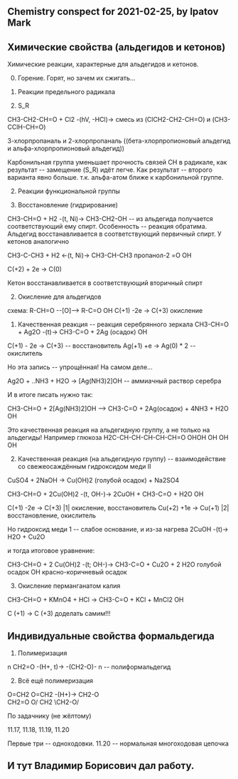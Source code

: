 ## Chemistry conspect for 2021-02-25, by Ipatov Mark

## Химические свойства (альдегидов и кетонов)

Химические реакции, характерные для альдегидов и кетонов.

0. Горение. 
Горят, но зачем их сжигать...

1. Реакции предельного радикала

1. S_R 

CH3-CH2-CH=O + Cl2 -(hV, -HCl)-> смесь из (ClCH2-CH2-CH=O) и (CH3-CClH-CH=O)

3-хлорпропаналь и 2-хлорпропаналь ((бета-хлорпропионовый альдегид и альфа-хлорпропионовый альдегид))

Карбонильная группа уменьшает прочность связей CH в радикале, как результат -- замещение (S_R) идёт легче. Как результат -- второго варианта явно больше. т.к. альфа-атом ближе к карбонильной группе. 

2. Реакции функциональной группы

1. Восстановление (гидрирование)

CH3-CH=O + H2 -(t, Ni)-> CH3-CH2-OH  -- из альдегида получается соответствующий ему спирт. Особенность -- реакция обратима.
Альдегид восстанавливается в соответствующий первичный спирт. 
У кетонов аналогично

CH3-C-CH3 + H2 <-(t, Ni)-> CH3-CH-CH3 пропанол-2
    =O	   		       OH

C(+2) + 2e -> C(0)

Кетон восстанавливается в соответствующий вторичный спирт

2. Окисление для альдегидов

схема: R-CH=O --[O]--> R-C=O
                         OH
С(+1) -2e -> C(+3) окисление

1. Качественная реакция -- реакция серебрянного зеркала
CH3-CH=O + Ag2O -(t)-> CH3-C=O + 2Ag (осадок)
			   OH

C(+1) - 2e -> C(+3)    -- восстановитель
Ag(+1) +e -> Ag(0) * 2 -- окислитель

Но эта запись -- упрощённая! На самом деле...

Ag2O + ..NH3 + H2O -> [Ag(NH3)2]OH -- аммиачный раствор серебра

И в итоге писать нужно так:

CH3-CH=O + 2[Ag(NH3)2]OH --> CH3-C=O + 2Ag(осадок) + 4NH3 + H2O 
	 			 OH

Это качественная реакция на альдегидную группу, а не только на альдегиды!
Например глюкоза
H2C-CH-CH-CH-CH-CH=O
  OHOH OH OH OH

2. Качественная реакция (на альдегидную группу) -- взаимодействие со свежеосаждённым гидроксидом меди II

CuSO4 + 2NaOH -> Cu(OH)2 (голубой осадок) + Na2SO4

CH3-CH=O + 2Cu(OH)2 -(t, OH-)-> 2CuOH + CH3-C=O + H2O
				 	    OH

C(+1) -2e -> C(+3)   |1| окисление, восстановитель
Cu(+2) +1e -> Cu(+1) |2| восстановление, окислитель

Но гидроксид меди 1 -- слабое основание, и из-за нагрева 
2CuOH -(t)-> H2O + Cu2O

и тогда итоговое уравнение:

CH3-CH=O + 2 Cu(OH)2 -(t; OH-)-> CH3-C=O + Cu2O + 2 H2O
	     голубой осадок	     OH    красно-коричневый осадок

3. Окисление перманганатом калия

CH3-CH=O + KMnO4 + HCl -> CH3-C=O + KCl + MnCl2
			      OH

C (+1) -> C (+3) доделать самим!!!


## Индивидуальные свойства формальдегида

1. Полимеризация

n CH2=O -(H+, t)-> -(CH2-O)- n -- полиформальдегид

2. Всё ещё полимеризация

O=CH2 O=CH2 -(H+)->  CH2-O\
   CH2=O           O/     CH2
                   \CH2-O/

По задачнику (не жёлтому)

11.17, 11.18, 11.19, 11.20

Первые три -- одноходовки. 11.20 -- нормальная многоходовая цепочка

## И тут Владимир Борисович дал работу.


